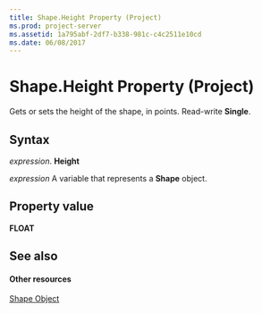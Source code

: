 ```yaml
---
title: Shape.Height Property (Project)
ms.prod: project-server
ms.assetid: 1a795abf-2df7-b338-981c-c4c2511e10cd
ms.date: 06/08/2017
---
```



# Shape.Height Property (Project)
Gets or sets the height of the shape, in points. Read-write  **Single**.

## Syntax

 _expression_. **Height**

 _expression_ A variable that represents a **Shape** object.


## Property value

 **FLOAT**


## See also


#### Other resources


[Shape Object](Project.shape.md)
